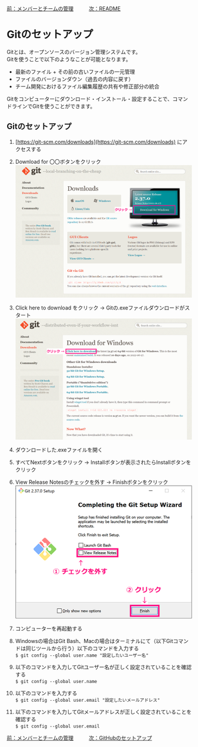 [前：メンバーとチームの管理](/MEMBER_AND_TEAM.md)　　　[次：README](/README.md)

# Gitのセットアップ

Gitとは、オープンソースのバージョン管理システムです。  
Gitを使うことで以下のようなことが可能となります。

- 最新のファイル + その前の古いファイルの一元管理
- ファイルのバージョンダウン（過去の内容に戻す）
- チーム開発におけるファイル編集履歴の共有や修正部分の統合

Gitをコンピューターにダウンロード・インストール・設定することで、コマンドラインでGitを使うことができます。

## Gitのセットアップ
1. [https://git-scm.com/downloads](https://git-scm.com/downloads) にアクセスする  

1. Download for 〇〇ボタンをクリック  
    ![Gitダウンロードボタンの場所](/image/git_download_page_220707.png)

1. Click here to download をクリック → Gitの.exeファイルダウンロードがスタート  
    ![Click here to downloadリンクの場所](/image/git_download_link_220207.png)

1. ダウンロードした.exeファイルを開く  

1. すべてNextボタンをクリック → Installボタンが表示されたらInstallボタンをクリック

1. View Release Notesのチェックを外す → Finishボタンをクリック  
    ![Gitインストール完了ウィザード](/image/complete_git_install_220207.png)

1. コンピューターを再起動する  

1. Windowsの場合はGit Bash、Macの場合はターミナルにて（以下Gitコマンドは同じツールから行う）以下のコマンドを入力する  
`$ git config --global user.name "設定したいユーザー名"`

1. 以下のコマンドを入力してGitユーザー名が正しく設定されていることを確認する  
`$ git config --global user.name`

1. 以下のコマンドを入力する  
`$ git config --global user.email "設定したいメールアドレス"`

1. 以下のコマンドを入力してGitメールアドレスが正しく設定されていることを確認する  
`$ git config --global user.email`

[前：メンバーとチームの管理](/MEMBER_AND_TEAM.md)　　　[次：GitHubのセットアップ](/GITHUB_SETUP.md)